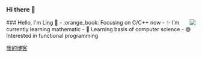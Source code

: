 
### Hi there 👋
<!--
**shaijing/shaijing** is a ✨ _special_ ✨ repository because its `README.md` (this file) appears on your GitHub profile.
Here are some ideas to get you started:
- 🔭 I’m currently working on ...
- 🌱 I’m currently learning ...
- 👯 I’m looking to collaborate on ...
- 🤔 I’m looking for help with ...
- 💬 Ask me about ...
- 📫 How to reach me: ...
- 😄 Pronouns: ...
- ⚡ Fun fact: ...
-->
<img align="right" src="https://github-readme-stats.vercel.app/api?username=shaijing&show_icons=true&icon_color=CE1D2D&text_color=718096&bg_color=ffffff&hide_title=true" />
### Hello, I'm Ling 👋
- :orange_book: Focusing on C/C++ now
- ✨ I’m currently learning mathematic
- 🌱 Learning basis of computer science
- 😄 Interested in functional programming

[我的博客](https://www.etamin.xyz)
